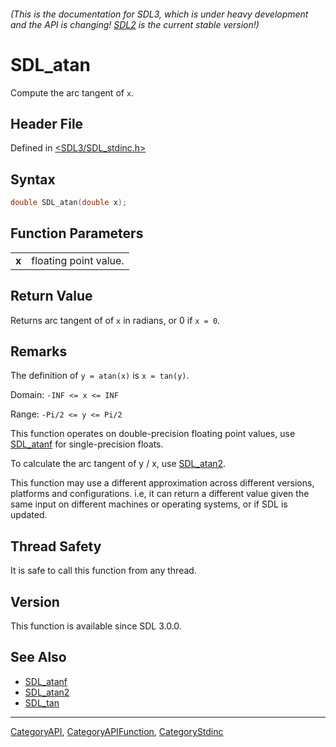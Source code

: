 ###### (This is the documentation for SDL3, which is under heavy development and the API is changing! [SDL2](https://wiki.libsdl.org/SDL2/) is the current stable version!)
# SDL_atan

Compute the arc tangent of `x`.

## Header File

Defined in [<SDL3/SDL_stdinc.h>](https://github.com/libsdl-org/SDL/blob/main/include/SDL3/SDL_stdinc.h)

## Syntax

```c
double SDL_atan(double x);

```

## Function Parameters

|           |                       |
| --------- | --------------------- |
| **x**     | floating point value. |

## Return Value

Returns arc tangent of of `x` in radians, or 0 if `x = 0`.

## Remarks

The definition of `y = atan(x)` is `x = tan(y)`.

Domain: `-INF <= x <= INF`

Range: `-Pi/2 <= y <= Pi/2`

This function operates on double-precision floating point values, use
[SDL_atanf](SDL_atanf) for single-precision floats.

To calculate the arc tangent of y / x, use [SDL_atan2](SDL_atan2).

This function may use a different approximation across different versions,
platforms and configurations. i.e, it can return a different value given
the same input on different machines or operating systems, or if SDL is
updated.

## Thread Safety

It is safe to call this function from any thread.

## Version

This function is available since SDL 3.0.0.

## See Also

- [SDL_atanf](SDL_atanf)
- [SDL_atan2](SDL_atan2)
- [SDL_tan](SDL_tan)

----
[CategoryAPI](CategoryAPI), [CategoryAPIFunction](CategoryAPIFunction), [CategoryStdinc](CategoryStdinc)


